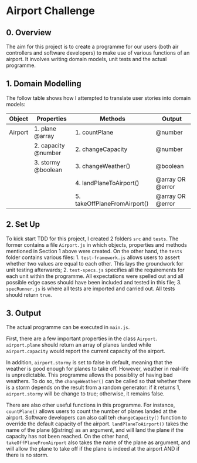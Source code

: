 # Airport Challenge

## 0. Overview

The aim for this project is to create a programme for our users (both air controllers and software developers) to make use of various functions of an airport. It involves writing domain models, unit tests and the actual programme. 

## 1. Domain Modelling

The follow table shows how I attempted to translate user stories into domain models:

| Object  | Properties          | Methods                      | Output           |
| ------- | ------------------- | ---------------------------- | ---------------- |
| Airport | 1. plane @array     | 1. countPlane                | @number          |
|         | 2. capacity @number | 2. changeCapacity            | @number          |
|         | 3. stormy @boolean  | 3. changeWeather()           | @boolean         |
|         |                     | 4. landPlaneToAirport()      | @array OR @error |
|         |                     | 5. takeOffPlaneFromAirport() | @array OR @error |


## 2. Set Up

To kick start TDD for this project, I created 2 folders `src` and `tests`. The former contains a file `Airport.js` in which objects, properties and methods mentioned in Section 1 above were created. On the other hand, the `tests` folder contains various files: 1. `test-framework.js` allows users to assert whether two values are equal to each other. This lays the groundwork for unit testing afterwards; 2. `test-specs.js` specifies all the requirements for each unit within the programme. All expectations were spelled out and all possible edge cases should have been included and tested in this file; 3. `specRunner.js` is where all tests are imported and carried out. All tests should return `true`. 

## 3. Output

The actual programme can be executed in `main.js`. 

First, there are a few important properties in the class `Airport`. `airport.plane` should return an array of planes landed while `airport.capacity` would report the current capacity of the airport. 

In addition, `airport.stormy` is set to false in default, meaning that the weather is good enough for planes to take off. However, weather in real-life is unpredictable. This programme allows the possiblity of having bad weathers. To do so, the `changeWeather()` can be called so that whether there is a storm depends on the result from a random generator: if it returns 1, `airport.stormy` will be change to true; otherwise, it remains false.

There are also other useful functions in this programme. For instance, `countPlane()` allows users to count the number of planes landed at the airport. Software developers can also call teh `changeCapacity()` function to override the default capacity of the airport. `landPlaneToAirport()` takes the name of the plane (@string) as an argument, and will land the plane if the capacity has not been reached. On the other hand, `takeOffPlaneFromAirport` also takes the name of the plane as argument, and will allow the plane to take off if the plane is indeed at the airport AND if there is no storm. 

